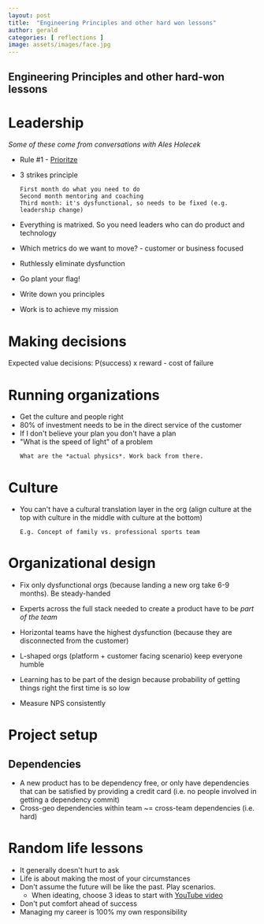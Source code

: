```yaml
---
layout: post
title:  "Engineering Principles and other hard won lessons"
author: gerald
categories: [ reflections ]
image: assets/images/face.jpg
---
```


Engineering Principles and other hard-won lessons 
---


# Leadership
*Some of these come from conversations with Ales Holecek*
- Rule #1 - [Prioritze](https://blog.usejournal.com/some-thoughts-on-ruthless-prioritization-b71277cb20b0)

- 3 strikes principle
    ```
    First month do what you need to do
    Second month mentoring and coaching
    Third month: it's dysfunctional, so needs to be fixed (e.g. leadership change) 
    ```


- Everything is matrixed. So you need leaders who can do product and technology
- Which metrics do we want to move? - customer or business focused
- Ruthlessly eliminate dysfunction
- Go plant your flag!
- Write down you principles
- Work is to achieve my mission
# Making decisions

Expected value decisions: P(success) x reward - cost of failure


# Running organizations
- Get the culture and people right
- 80% of investment needs to be in the direct service of the customer
- If I don't believe your plan you don't have a plan
- "What is the speed of light" of a problem
    ``` 
    What are the *actual physics*. Work back from there.
    ```

# Culture
- You can't have a cultural translation layer in the org (align culture at the top with culture in the middle with culture at the bottom)
    ```
    E.g. Concept of family vs. professional sports team 
    ```

# Organizational design

- Fix only dysfunctional orgs (because landing a new org take 6-9 months). Be steady-handed
- Experts across the full stack needed to create a product have to be *part of the team*
- Horizontal teams have the highest dysfunction (because they are disconnected from the customer)
- L-shaped orgs (platform + customer facing scenario) keep everyone humble


- Learning has to be part of the design because probability of getting things right the first time is so low
- Measure NPS consistently

# Project setup

## Dependencies
- A new product has to be dependency free, or only have dependencies that can be satisfied by providing a credit card (i.e. no people involved in getting a dependency commit)
- Cross-geo dependencies within team ~= cross-team dependencies (i.e. hard)

# Random life lessons
- It generally doesn't hurt to ask
- Life is about making the most of your circumstances
- Don't assume the future will be like the past. Play scenarios.
    - When ideating, choose 3 ideas to start with [YouTube video](https://www.youtube.com/watch?v=SemHh0n19LA)
- Don't put comfort ahead of success
- Managing my career is 100% my own responsibility